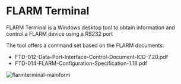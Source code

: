 # FLARM Terminal
FLARM Terminal is a Windows desktop tool to obtain information and control a FLARM device using a RS232 port

The tool offers a command set based on the FLARM documents:
 - FTD-012-Data-Port-Interface-Control-Document-ICD-7.20.pdf
 - FTD-014-FLARM-Configuration-Specification-1.18.pdf

![flarmterminal-mainform](https://github.com/user-attachments/assets/570d3ad0-6e33-4dde-8f8f-648249e6db22)
